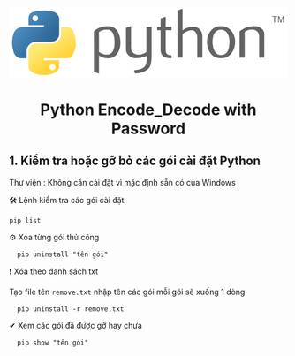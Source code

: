 <p align="center"><img src="https://github.com/Ryeodal0206/Images/blob/main/python.png?raw=true" alt="Python Logo" width="600"</p>
    
<h1><p align="center">Python Encode_Decode with Password</p></h1>

## 1. Kiểm tra hoặc gỡ bỏ các gói cài đặt Python

Thư viện : Không cần cài đặt vì mặc định sẵn có của Windows

🛠 Lệnh kiểm tra các gói cài đặt

    pip list

⚙ Xóa từng gói thủ công

      pip uninstall "tên gói"

❗ Xóa theo danh sách txt

Tạo file tên `remove.txt` nhập tên các gói mỗi gói sẽ xuống 1 dòng

      pip uninstall -r remove.txt

✔ Xem các gói đã được gỡ hay chưa

      pip show "tên gói"



